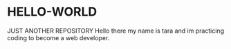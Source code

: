 # HELLO-WORLD
JUST ANOTHER REPOSITORY
Hello there my name is tara and im practicing coding to become a web developer.
